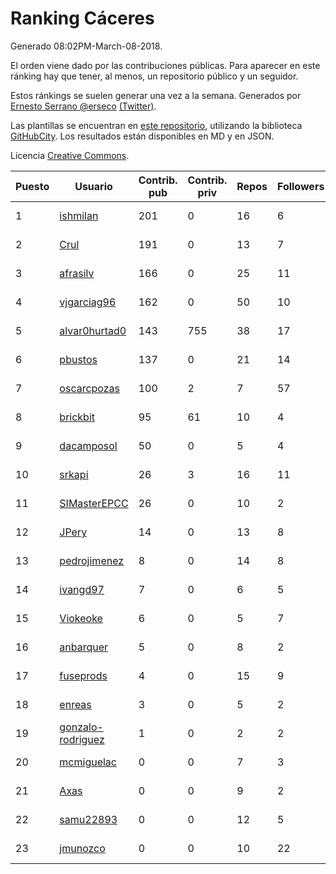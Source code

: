 # Ranking Cáceres

Generado 08:02PM-March-08-2018.

El orden viene dado por las contribuciones públicas. Para aparecer en este ránking hay que tener, al menos, un repositorio público y un seguidor.

Estos ránkings se suelen generar una vez a la semana. Generados por [Ernesto Serrano @erseco](https://github.com/erseco/) [(Twitter)](https://twitter.com/erseco).

Las plantillas se encuentran en [este repositorio](https://github.com/iblancasa/GH-Spanish-Ranking), utilizando la biblioteca [GitHubCity](https://github.com/iblancasa/GitHubCity). Los resultados están disponibles en MD y en JSON.

Licencia [Creative Commons](https://creativecommons.org/licenses/by/4.0/).

| Puesto   |  Usuario  | Contrib. pub | Contrib. priv |Repos| Followers | Desde |  Avatar  |
|----------|-----------|--------------|---------------|-----|-----------|-------|----------|
|1|[ishmilan](https://github.com/ishmilan)|201|0|16|6|2014-10-07|![ishmilan](https://avatars1.githubusercontent.com/u/9059414)|
|2|[Crul](https://github.com/Crul)|191|0|13|7|2013-09-29|![Crul](https://avatars3.githubusercontent.com/u/5569741)|
|3|[afrasilv](https://github.com/afrasilv)|166|0|25|11|2014-10-15|![afrasilv](https://avatars2.githubusercontent.com/u/9256924)|
|4|[vjgarciag96](https://github.com/vjgarciag96)|162|0|50|10|2016-07-01|![vjgarciag96](https://avatars2.githubusercontent.com/u/20244357)|
|5|[alvar0hurtad0](https://github.com/alvar0hurtad0)|143|755|38|17|2011-10-15|![alvar0hurtad0](https://avatars3.githubusercontent.com/u/1130114)|
|6|[pbustos](https://github.com/pbustos)|137|0|21|14|2013-12-06|![pbustos](https://avatars1.githubusercontent.com/u/6126487)|
|7|[oscarcpozas](https://github.com/oscarcpozas)|100|2|7|57|2013-01-27|![oscarcpozas](https://avatars3.githubusercontent.com/u/3399621)|
|8|[brickbit](https://github.com/brickbit)|95|61|10|4|2016-06-02|![brickbit](https://avatars2.githubusercontent.com/u/19708065)|
|9|[dacamposol](https://github.com/dacamposol)|50|0|5|4|2016-01-27|![dacamposol](https://avatars3.githubusercontent.com/u/16921751)|
|10|[srkapi](https://github.com/srkapi)|26|3|16|11|2015-02-08|![srkapi](https://avatars1.githubusercontent.com/u/10909126)|
|11|[SIMasterEPCC](https://github.com/SIMasterEPCC)|26|0|10|2|2017-03-16|![SIMasterEPCC](https://avatars2.githubusercontent.com/u/26468069)|
|12|[JPery](https://github.com/JPery)|14|0|13|8|2015-02-18|![JPery](https://avatars0.githubusercontent.com/u/11062553)|
|13|[pedrojimenez](https://github.com/pedrojimenez)|8|0|14|8|2011-09-12|![pedrojimenez](https://avatars1.githubusercontent.com/u/1044532)|
|14|[ivangd97](https://github.com/ivangd97)|7|0|6|5|2014-05-06|![ivangd97](https://avatars1.githubusercontent.com/u/7497049)|
|15|[Viokeoke](https://github.com/Viokeoke)|6|0|5|7|2015-10-23|![Viokeoke](https://avatars0.githubusercontent.com/u/15265427)|
|16|[anbarquer](https://github.com/anbarquer)|5|0|8|2|2016-05-03|![anbarquer](https://avatars0.githubusercontent.com/u/19173067)|
|17|[fuseprods](https://github.com/fuseprods)|4|0|15|9|2012-12-15|![fuseprods](https://avatars0.githubusercontent.com/u/3052275)|
|18|[enreas](https://github.com/enreas)|3|0|5|2|2011-11-07|![enreas](https://avatars1.githubusercontent.com/u/1179213)|
|19|[gonzalo-rodriguez](https://github.com/gonzalo-rodriguez)|1|0|2|2|2013-04-02|![gonzalo-rodriguez](https://avatars2.githubusercontent.com/u/4035127)|
|20|[mcmiguelac](https://github.com/mcmiguelac)|0|0|7|3|2014-05-07|![mcmiguelac](https://avatars2.githubusercontent.com/u/7512450)|
|21|[Axas](https://github.com/Axas)|0|0|9|2|2015-03-04|![Axas](https://avatars3.githubusercontent.com/u/11320626)|
|22|[samu22893](https://github.com/samu22893)|0|0|12|5|2013-10-30|![samu22893](https://avatars1.githubusercontent.com/u/5812967)|
|23|[jmunozco](https://github.com/jmunozco)|0|0|10|22|2012-11-23|![jmunozco](https://avatars0.githubusercontent.com/u/2869841)|
